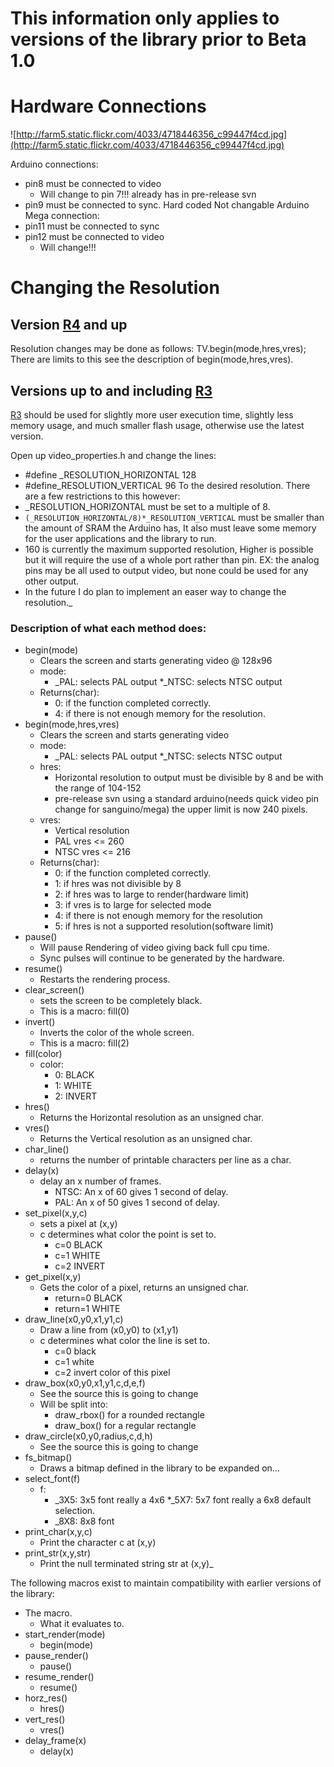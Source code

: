# This information only applies to versions of the library prior to Beta 1.0 #
# Hardware Connections #

![http://farm5.static.flickr.com/4033/4718446356_c99447f4cd.jpg](http://farm5.static.flickr.com/4033/4718446356_c99447f4cd.jpg)


Arduino connections:
  * pin8 must be connected to video
    * Will change to pin 7!!! already has in pre-release svn
  * pin9 must be connected to sync. Hard coded Not changable
Arduino Mega connection:
  * pin11 must be connected to sync
  * pin12 must be connected to video
    * Will change!!!

# Changing the Resolution #

## Version [R4](https://code.google.com/p/arduino-tvout/source/detail?r=4) and up ##

Resolution changes may be done as follows:
TV.begin(mode,hres,vres);
There are limits to this see the description of begin(mode,hres,vres).

## Versions up to and including [R3](https://code.google.com/p/arduino-tvout/source/detail?r=3) ##

[R3](https://code.google.com/p/arduino-tvout/source/detail?r=3) should be used for slightly more user execution time, slightly less memory usage, and much smaller flash usage, otherwise use the latest version.

Open up video\_properties.h and change the lines:
  * #define _RESOLUTION\_HORIZONTAL 	128
  * #define_RESOLUTION\_VERTICAL 	96
To the desired resolution.
There are a few restrictions to this however:
  * _RESOLUTION\_HORIZONTAL must be set to a multiple of 8.
  * `(_RESOLUTION_HORIZONTAL/8)*_RESOLUTION_VERTICAL` must be smaller than the amount of SRAM the Arduino has, It also must leave some memory for the user applications and the library to run.
  * 160 is currently the maximum supported resolution, Higher is possible but it will require the use of a whole port rather than pin. EX: the analog pins may be all used to output video, but none could be used for any other output.
  * In the future I do plan to implement an easer way to change the resolution._

### Description of what each method does: ###

  * begin(mode)
    * Clears the screen and starts generating video @ 128x96
    * mode:
      * _PAL: selects PAL output
      *_NTSC: selects NTSC output
    * Returns(char):
      * 0: if the function completed correctly.
      * 4: if there is not enough memory for the resolution.
  * begin(mode,hres,vres)
    * Clears the screen and starts generating video
    * mode:
      * _PAL: selects PAL output
      *_NTSC: selects NTSC output
    * hres:
      * Horizontal resolution to output must be divisible by 8 and be with the range of 104-152
      * pre-release svn using a standard arduino(needs quick video pin change for sanguino/mega) the upper limit is now 240 pixels.
    * vres:
      * Vertical resolution
      * PAL vres <= 260
      * NTSC vres <= 216
    * Returns(char):
      * 0: if the function completed correctly.
      * 1: if hres was not divisible by 8
      * 2: if hres was to large to render(hardware limit)
      * 3: if vres is to large for selected mode
      * 4: if there is not enough memory for the resolution
      * 5: if hres is not a supported resolution(software limit)
  * pause()
    * Will pause Rendering of video giving back full cpu time.
    * Sync pulses will continue to be generated by the hardware.
  * resume()
    * Restarts the rendering process.
  * clear\_screen()
    * sets the screen to be completely black.
    * This is a macro: fill(0)
  * invert()
    * Inverts the color of the whole screen.
    * This is a macro: fill(2)
  * fill(color)
    * color:
      * 0: BLACK
      * 1: WHITE
      * 2: INVERT
  * hres()
    * Returns the Horizontal resolution as an unsigned char.
  * vres()
    * Returns the Vertical resolution as an unsigned char.
  * char\_line()
    * returns the number of printable characters per line as a char.
  * delay(x)
    * delay an x number of frames.
      * NTSC: An x of 60 gives 1 second of delay.
      * PAL: An x of 50 gives 1 second of delay.
  * set\_pixel(x,y,c)
    * sets a pixel at (x,y)
    * c determines what color the point is set to.
      * c=0 BLACK
      * c=1 WHITE
      * c=2 INVERT
  * get\_pixel(x,y)
    * Gets the color of a pixel, returns an unsigned char.
      * return=0 BLACK
      * return=1 WHITE
  * draw\_line(x0,y0,x1,y1,c)
    * Draw a line from (x0,y0) to (x1,y1)
    * c determines what color the line is set to.
      * c=0 black
      * c=1 white
      * c=2 invert color of this pixel
  * draw\_box(x0,y0,x1,y1,c,d,e,f)
    * See the source this is going to change
    * Will be split into:
      * draw\_rbox() for a rounded rectangle
      * draw\_box() for a regular rectangle
  * draw\_circle(x0,y0,radius,c,d,h)
    * See the source this is going to change
  * fs\_bitmap()
    * Draws a bitmap defined in the library to be expanded on...
  * select\_font(f)
    * f:
      * _3X5: 3x5 font really a 4x6
      *_5X7: 5x7 font really a 6x8 default selection.
      * _8X8: 8x8 font
  * print\_char(x,y,c)
    * Print the character c at (x,y)
  * print\_str(x,y,str)
    * Print the null terminated string str at (x,y)_

The following macros exist to maintain compatibility with earlier versions of the library:
  * The macro.
    * What it evaluates to.
  * start\_render(mode)
    * begin(mode)
  * pause\_render()
    * pause()
  * resume\_render()
    * resume()
  * horz\_res()
    * hres()
  * vert\_res()
    * vres()
  * delay\_frame(x)
    * delay(x)